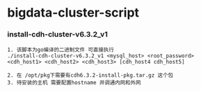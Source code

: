 # bigdata-cluster-script

### install-cdh-cluster-v6.3.2_v1
``` 
1. 该脚本为go编译的二进制文件 可直接执行
./install-cdh-cluster-v6.3.2_v1 <mysql_host> <root_password> <cdh_host1> <cdh_host2> <cdh_host3> [cdh_host4 cdh_host5]

2. 在 /opt/pkg下需要有cdh6.3.2-install-pkg.tar.gz 这个包
3. 待安装的主机 需要配置hostname 并调通内网和外网
```